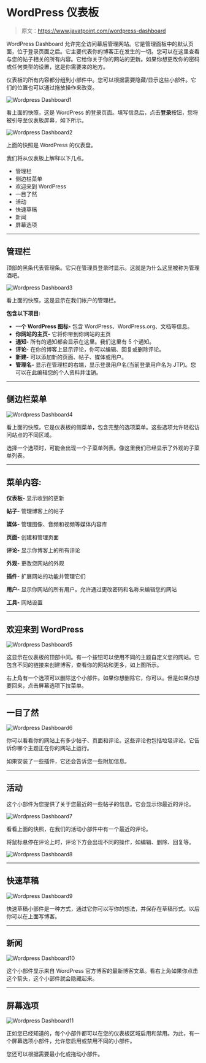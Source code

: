 # WordPress 仪表板

> 原文：<https://www.javatpoint.com/wordpress-dashboard>

WordPress Dashboard 允许完全访问幕后管理网站。它是管理面板中的默认页面，位于登录页面之后。它主要代表你的博客正在发生的一切。您可以在这里查看与您的帖子相关的所有内容。它给你关于你的网站的更新。如果你想更改你的密码或任何类型的设置，这是你需要来的地方。

仪表板的所有内容都分组到小部件中。您可以根据需要隐藏/显示这些小部件。它们的位置也可以通过拖放操作来改变。

![Wordpress Dashboard1](img/ffb4b3434bca34556c1c8be20e845417.png)

看上面的快照，这是 WordPress 的登录页面。填写信息后，点击**登录**按钮，您将被引导至仪表板屏幕，如下所示。

![Wordpress Dashboard2](img/ae206acec431217f04b46b1d7298c8e7.png)

上面的快照是 WordPress 的仪表盘。

我们将从仪表板上解释以下几点。

*   管理栏
*   侧边栏菜单
*   欢迎来到 WordPress
*   一目了然
*   活动
*   快速草稿
*   新闻
*   屏幕选项

* * *

## 管理栏

顶部的黑条代表管理条。它只在管理员登录时显示。这就是为什么这里被称为管理酒吧。

![Wordpress Dashboard3](img/947cbb2bd735c718cbcee019693b1a1a.png)

看上面的快照，这是显示在我们帐户的管理栏。

**包含以下项目:**

*   **一个 WordPress 图标-** 包含 WordPress、WordPress.org、文档等信息。
*   **你网站的主页-** 它将你带到你网站的主页
*   **通知-** 所有的通知都会显示在这里。我们这里有 5 个通知。
*   **评论-** 在你的博客上显示评论，你可以编辑、回复或删除评论。
*   **新建-** 可以添加新的页面、帖子、媒体或用户。
*   **管理名-** 显示在管理栏的右端，显示登录用户名(当前登录用户名为 JTP)。您可以在此编辑您的个人资料并注销。

* * *

## 侧边栏菜单

![Wordpress Dashboard4](img/fb0541daa3d85c02186d99ed20ebdf33.png)

看上面的快照，它是仪表板的侧菜单，包含完整的选项菜单。这些选项允许轻松访问站点的不同区域。

选择一个选项时，可能会出现一个子菜单列表。像这里我们已经显示了外观的子菜单列表。

* * *

## 菜单内容:

**仪表板-** 显示收到的更新

**帖子-** 管理博客上的帖子

**媒体-** 管理图像、音频和视频等媒体内容库

**页面-** 创建和管理页面

**评论-** 显示你博客上的所有评论

**外观-** 更改您网站的外观

**插件-** 扩展网站的功能并管理它们

**用户-** 显示你网站的所有用户。允许通过更改密码和名称来编辑您的网站

**工具-** 网站设置

* * *

## 欢迎来到 WordPress

![Wordpress Dashboard5](img/596647ee6497046682312f18306203e3.png)

这显示在仪表板的顶部中间。有一个按钮可以使用不同的主题自定义您的网站。它包含不同的链接来创建博客，查看你的网站和更多，如上图所示。

右上角有一个选项可以删除这个小部件。如果你想删除它，你可以。但是如果你想要回来，点击屏幕选项下拉菜单。

* * *

## 一目了然

![Wordpress Dashboard6](img/1833bd2d897361d7124044ea92b85af0.png)

你可以看看你的网站上有多少帖子、页面和评论。这些评论也包括垃圾评论。它告诉你哪个主题正在你的网站上运行。

如果安装了一些插件，它还会告诉您一些附加信息。

* * *

## 活动

这个小部件为您提供了关于您最近的一些帖子的信息。它会显示你最近的评论。

![Wordpress Dashboard7](img/caf6f29ef63092264bcff7ff35a28834.png)

看看上面的快照，在我们的活动小部件中有一个最近的评论。

将鼠标悬停在评论上时，评论下方会出现不同的操作，如编辑、删除、回复等。

![Wordpress Dashboard8](img/9ba1012206a2c2b2487dfc060888d1ac.png)

* * *

## 快速草稿

![Wordpress Dashboard9](img/dd2ab3fbb41f2d0c3d3a8c660839941e.png)

快速草稿小部件是一种方式，通过它你可以写你的想法，并保存在草稿形式。以后你可以在上面写博客。

* * *

## 新闻

![Wordpress Dashboard10](img/5207e0cf0ee20cf63d910ff666777ee5.png)

这个小部件显示来自 WordPress 官方博客的最新博客文章。看右上角如果你点击这个箭头，这个小部件就会隐藏起来。

* * *

## 屏幕选项

![Wordpress Dashboard11](img/917c0552f652f610a360dac68b13a520.png)

正如您已经知道的，每个小部件都可以在您的仪表板区域启用和禁用。为此，有一个屏幕选项小部件，允许您启用或禁用不同的小部件。

您还可以根据需要最小化或拖动小部件。
